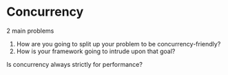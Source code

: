 # Concurrency

2 main problems

1. How are you going to split up your problem to be concurrency-friendly?
2. How is your framework going to intrude upon that goal?

Is concurrency always strictly for performance?